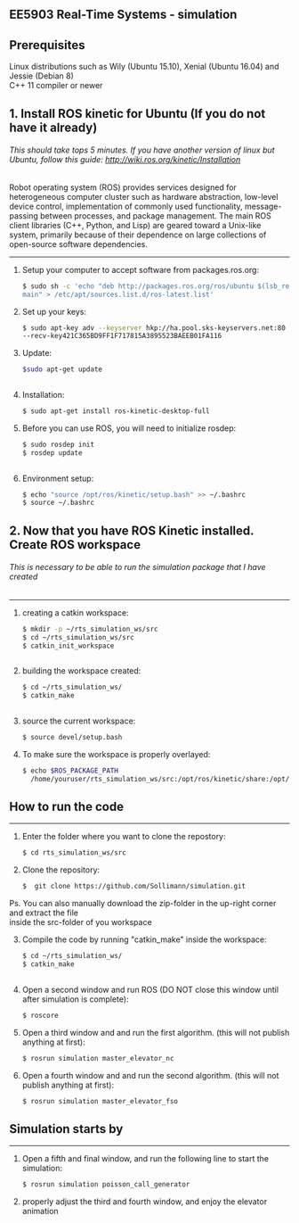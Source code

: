## EE5903 Real-Time Systems - simulation

## Prerequisites

Linux distributions such as Wily (Ubuntu 15.10), Xenial (Ubuntu 16.04) and Jessie (Debian 8)<br />
C++ 11 compiler or newer

## 1. Install ROS kinetic for Ubuntu (If you do not have it already) ##

###### This should take tops 5 minutes. If you have another version of linux but Ubuntu, follow this guide: http://wiki.ros.org/kinetic/Installation ######

Robot operating system (ROS) provides services designed for heterogeneous computer cluster such as hardware abstraction, low-level device control, implementation of commonly used functionality, message-passing between processes, and package management. The main ROS client libraries (C++, Python, and Lisp) are geared toward a Unix-like system, primarily because of their dependence on large collections of open-source software dependencies.


-------------------------

1. Setup your computer to accept software from packages.ros.org:
	```bash
	$ sudo sh -c 'echo "deb http://packages.ros.org/ros/ubuntu $(lsb_release -sc)
	main" > /etc/apt/sources.list.d/ros-latest.list'
	```

2. Set up your keys:
	```bash
	$ sudo apt-key adv --keyserver hkp://ha.pool.sks-keyservers.net:80
	--recv-key421C365BD9FF1F717815A3895523BAEEB01FA116
	```

3. Update:
	```bash
	$sudo apt-get update
  
4. Installation:
	```bash
	$ sudo apt-get install ros-kinetic-desktop-full
	```

5. Before you can use ROS, you will need to initialize rosdep: 
	```bash
	$ sudo rosdep init
	$ rosdep update
  

6. Environment setup:
	```bash
	$ echo "source /opt/ros/kinetic/setup.bash" >> ~/.bashrc
	$ source ~/.bashrc


## 2. Now that you have ROS Kinetic installed. Create ROS workspace ##
###### This is necessary to be able to run the simulation package that I have created
-------------------------

1. creating a catkin workspace:
	```bash
	$ mkdir -p ~/rts_simulation_ws/src
	$ cd ~/rts_simulation_ws/src
	$ catkin_init_workspace
  
2. building the workspace created:
	```bash
	$ cd ~/rts_simulation_ws/
	$ catkin_make
  
3. source the current workspace:
	```bash
	$ source devel/setup.bash
	```
4. To make sure the workspace is properly overlayed:
	```bash
	$ echo $ROS_PACKAGE_PATH
	  /home/youruser/rts_simulation_ws/src:/opt/ros/kinetic/share:/opt/ros/kinetic/stacks 


## How to run the code ##
-------------------------
1. Enter the folder where you want to clone the repostory:
	```bash
	$ cd rts_simulation_ws/src
	```

2. Clone the repository: 
	```bash
	$  git clone https://github.com/Sollimann/simulation.git
	```
Ps. You can also manually download the zip-folder in the up-right corner and extract the file <br />
inside the src-folder of you workspace

3. Compile the code by running "catkin_make" inside the workspace:
	```bash
	$ cd ~/rts_simulation_ws/
	$ catkin_make
  
4. Open a second window and run ROS (DO NOT close this window until after simulation is complete): 
	```bash
	$ roscore
	```

5. Open a third window and and run the first algorithm. (this will not publish anything at first):
	```bash
	$ rosrun simulation master_elevator_nc
	```
  
6. Open a fourth window and and run the second algorithm. (this will not publish anything at first):
	```bash
	$ rosrun simulation master_elevator_fso
	```
## Simulation starts by ##
-------------------------
1. Open a fifth and final window, and run the following line to start the simulation:
	```bash
	$ rosrun simulation poisson_call_generator
	```
2. properly adjust the third and fourth window, and enjoy the elevator animation

